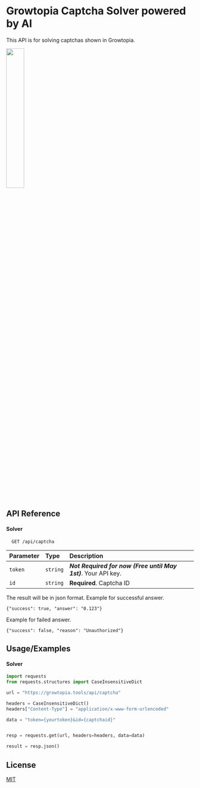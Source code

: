 # Growtopia Captcha Solver powered by AI

This API is for solving captchas shown in Growtopia.

<img src="https://cdn.discordapp.com/attachments/978338181613223976/1100802964974735420/Captcha_AI.png" width="31%">

## API Reference

#### Solver

```http
  GET /api/captcha
```

| Parameter | Type     | Description                |
| :-------- | :------- | :------------------------- |
| `token` | `string` | ***Not Required for now (Free until May 1st)***. Your API key. |
| `id` | `string` | **Required**. Captcha ID |

The result will be in json format. Example for successful answer.
```
{"success": true, "answer": "0.123"}
```
Example for failed answer.
```
{"success": false, "reason": "Unauthorized"}
```

## Usage/Examples

#### Solver
```python
import requests
from requests.structures import CaseInsensitiveDict

url = "https://growtopia.tools/api/captcha"

headers = CaseInsensitiveDict()
headers["Content-Type"] = "application/x-www-form-urlencoded"

data = "token={yourtoken}&id={captchaid}"


resp = requests.get(url, headers=headers, data=data)

result = resp.json()
```

## License

[MIT](https://choosealicense.com/licenses/mit/)
